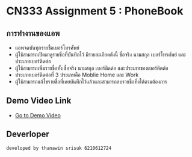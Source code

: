 # CN333 Assignment 5 : PhoneBook

## การทำงานของแอพ
- แอพจดบันทุกรายชื่อเบอร์โทรศัพย์
- ผู้ใช้สามารถเปิดมาดูรายชื่อที่บันทึกไว้ มีรายละเอียดดังนี้ ชื่อจริง นามสกุล เบอร์โทรศัพย์ และประเภทเบอร์ติดต่อ
- ผู้ใช้สามารถเพิ่มรายชื่อทั้ง ชื่อจริง นามสกุล เบอร์ติดต่อ และประเภทของเบอร์ติดต่อ
- ประเภทเบอร์ติดต่อที่ 3 ประเภทคือ Moblie Home และ Work
- ผู้ใช้สามารถแก้ไขรายชื่อที่เคยบันทึกไว้แล้วและสามารถลบรายชื่อทิ้งได้ตามต้องการ
## Demo Video Link
- [Go to Demo Video](https://www.youtube.com/watch?v=QU4Vj64Hrkke)

## Deverloper
	developed by thanawin srisuk 6210612724